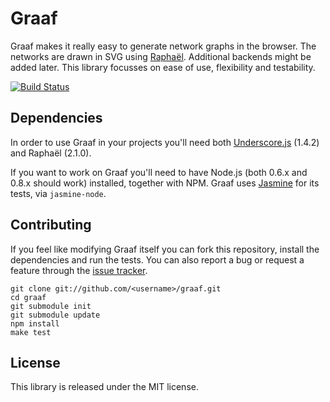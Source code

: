 Graaf
=====

Graaf makes it really easy to generate network graphs in the browser. The networks are drawn in SVG using [Raphaël](http://raphaeljs.com). Additional backends might be added later. This library focusses on ease of use, flexibility and testability.

[![Build Status](https://secure.travis-ci.org/joelcox/graaf.png?branch=master)](http://travis-ci.org/joelcox/graaf)

Dependencies
------------

In order to use Graaf in your projects you'll need both [Underscore.js](http://underscorejs.org) (1.4.2) and Raphaël (2.1.0).

If you want to work on Graaf you'll need to have Node.js (both 0.6.x and 0.8.x should work) installed, together with NPM. Graaf uses [Jasmine](https://jasmine.github.io/) for its tests, via `jasmine-node`. 


Contributing
------------
If you feel like modifying Graaf itself you can fork this repository, install the dependencies and run the tests. You can also report a bug or request a feature through the [issue tracker](https://github.com/joelcox/graaf/issues).

    git clone git://github.com/<username>/graaf.git
    cd graaf
    git submodule init
    git submodule update
    npm install
    make test

License
-------
This library is released under the MIT license.
